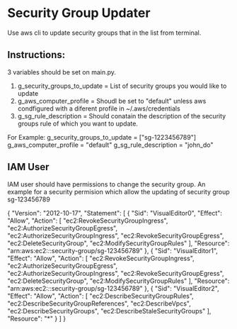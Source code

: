 # Security Group Updater

Use aws cli to update security groups that in the list from terminal. 

## Instructions: 
3 variables should be set on main.py. 
1. g_security_groups_to_update = List of security groups you would like to update
2. g_aws_computer_profile = Shoudl be set to "default" unless aws condfigured with a diferent profile in ~/.aws/credentials
3. g_sg_rule_description = Should conatain the description of the security groups rule of which you want to update.

For Example: 
g_security_groups_to_update = ["sg-1223456789"]
g_aws_computer_profile = "default"
g_sg_rule_description = "john_do"

## IAM User
IAM user should have permissions to change the security group. 
An example for a security permision which allow the updating of security group sg-123456789

{
    "Version": "2012-10-17",
    "Statement": [
        {
            "Sid": "VisualEditor0",
            "Effect": "Allow",
            "Action": [
                "ec2:RevokeSecurityGroupIngress",
                "ec2:AuthorizeSecurityGroupEgress",
                "ec2:AuthorizeSecurityGroupIngress",
                "ec2:RevokeSecurityGroupEgress",
                "ec2:DeleteSecurityGroup",
                "ec2:ModifySecurityGroupRules"
            ],
            "Resource": "arn:aws:ec2:*:*:security-group/sg-123456789"
        },
        {
            "Sid": "VisualEditor1",
            "Effect": "Allow",
            "Action": [
                "ec2:RevokeSecurityGroupIngress",
                "ec2:AuthorizeSecurityGroupEgress",
                "ec2:AuthorizeSecurityGroupIngress",
                "ec2:RevokeSecurityGroupEgress",
                "ec2:DeleteSecurityGroup",
                "ec2:ModifySecurityGroupRules"
            ],
            "Resource": "arn:aws:ec2:*:*:security-group/sg-123456789"
        },
        {
            "Sid": "VisualEditor2",
            "Effect": "Allow",
            "Action": [
                "ec2:DescribeSecurityGroupRules",
                "ec2:DescribeSecurityGroupReferences",
                "ec2:DescribeVpcs",
                "ec2:DescribeSecurityGroups",
                "ec2:DescribeStaleSecurityGroups"
            ],
            "Resource": "*"
        }
    ]
}